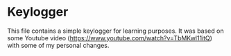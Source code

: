 # Keylogger
This file contains a simple keylogger for learning purposes. It was based on some Youtube video (https://www.youtube.com/watch?v=TbMKwl11itQ) with some of my personal changes.
